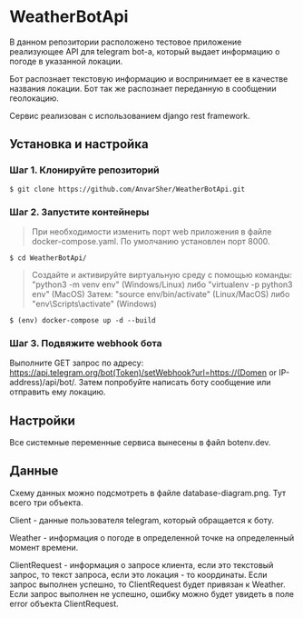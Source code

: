 # WeatherBotApi

В данном репозитории расположено тестовое приложение реализующее API для telegram bot-а,
который выдает информацию о погоде в указанной локации.

Бот распознает текстовую информацию и воспринимает ее в качестве названия локации.
Бот так же распознает переданную в сообщении геолокацию.

Сервис реализован с использованием django rest framework.

## Установка и настройка

### Шаг 1. Клонируйте репозиторий
```
$ git clone https://github.com/AnvarSher/WeatherBotApi.git
```

### Шаг 2. Запустите контейнеры

> При необходимости изменить порт web приложения в файле docker-compose.yaml. По умолчанию установлен порт 8000.

```
$ cd WeatherBotApi/
```
> Создайте и активируйте виртуальную среду с помощью команды: 
> "python3 -m venv env" (Windows/Linux) либо "virtualenv -p python3 env" (MacOS)
> Затем:
> "source env/bin/activate" (Linux/MacOS)  либо "env\Scripts\activate" (Windows)

```
$ (env) docker-compose up -d --build
```

### Шаг 3. Подвяжите webhook бота

Выполните GET запрос по адресу: https://api.telegram.org/bot(Token)/setWebhook?url=https://(Domen or IP-address)/api/bot/.
Затем попробуйте написать боту сообщение или отправить ему локацию.

## Настройки

Все системные переменные сервиса вынесены в файл botenv.dev.


## Данные

Cхему данных можно подсмотреть в файле database-diagram.png. Тут всего три объекта.

Client - данные пользователя telegram, который обращается к боту.

Weather - информация о погоде в определенной точке на определенный момент времени.

ClientRequest - информация о запросе клиента, если это текстовый запрос, то текст запроса,
если это локация - то координаты. 
Если запрос выполнен успешно, то ClientRequest будет привязан к Weather.
Если запрос выполнен не успешно, ошибку можно будет увидеть в поле error объекта ClientRequest.